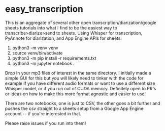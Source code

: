 # easy_transcription

This is an aggregate of several other open transcription/diarization/google sheets tutorials into what I find to be the easiest way to transcribe>diarize>send to sheets. Using Whisper for transcription, PyAnnote for diarization, and App Engine APIs for sheets. 

1. python3 -m venv venv 
1. source venv/bin/activate 
1. python3 -m pip install -r requirements.txt
1. python3 -m jupyter notebook .

Drop in your mp3 files of interest in the same directory.
I initially made a simple GUI for this but you will likely need to tinker with the code for example if you have different audio formats or want to use a different size Whisper model, or if you run out of CUDA memory. Definitely open to PR's or ideas on how to make this more format agnostic and easier to use!

There are two notebooks, one is just to CSV, the other goes a bit further and pushes the csv straight to a sheets setup from a Google App Engine account -- if you're interested in that.  

Please raise issues if you run into them!
